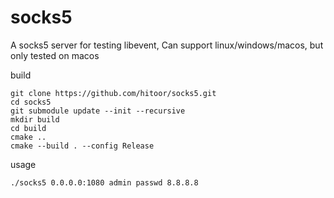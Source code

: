 # socks5

A socks5 server for testing libevent, Can support linux/windows/macos, but only tested on macos

build

```shell
git clone https://github.com/hitoor/socks5.git
cd socks5
git submodule update --init --recursive
mkdir build
cd build
cmake ..
cmake --build . --config Release
```

usage

```shell
./socks5 0.0.0.0:1080 admin passwd 8.8.8.8
```
